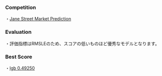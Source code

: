 ### Competition
・[Jane Street Market Prediction](https://www.kaggle.com/c/jane-street-market-prediction)

### Evaluation
・評価指標はRMSLEのため、スコアの低いものほど優秀なモデルとなります。

### Best Score
・[lgb 0.49250](https://www.kaggle.com/yshiml/mercari-lgb-3?scriptVersionId=78906283)


